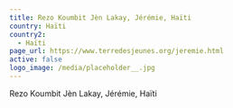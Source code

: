 ```yaml
---
title: Rezo Koumbit Jèn Lakay, Jérémie, Haïti
country: Haïti
country2:
  - Haïti
page_url: https://www.terredesjeunes.org/jeremie.html
active: false
logo_image: /media/placeholder__.jpg
---
```

Rezo Koumbit Jèn Lakay, Jérémie, Haïti
